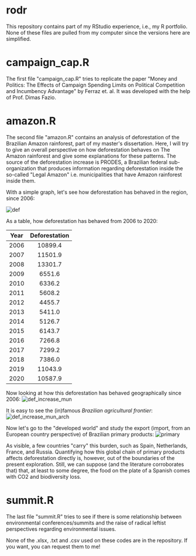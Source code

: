 # rodr

This repository contains part of my RStudio experience, i.e., my R portfolio. None of these files are pulled from my computer since the versions here are simplified.

# campaign_cap.R

The first file "campaign_cap.R" tries to replicate the paper "Money and Politics: The Effects of Campaign Spending Limits on Political Competition and Incumbency Advantage" by Ferraz et. al. It was developed with the help of Prof. Dimas Fazio. <!--print a few reproduction outputs and graphs-->

# amazon.R

The second file "amazon.R" contains an analysis of deforestation of the Brazilian Amazon rainforest, part of my master's dissertation. Here, I will try to give an overall perspective on how deforestation behaves on The Amazon rainforest and give some explanations for these patterns. The source of the deforestation increase is PRODES, a Brazilian federal sub-organization that produces information regarding deforestation inside the so-called "Legal Amazon" i.e. municipalities that have Amazon rainforest inside them.

With a simple graph, let's see how deforestation has behaved in the region, since 2006:

![def](https://user-images.githubusercontent.com/51092062/216448491-071e5621-d084-47ef-8618-97fc915fbf31.png)

As a table, how deforestation has behaved from 2006 to 2020:

| Year | Deforestation |
|:----:|:-------------:|
| 2006 |    10899.4    |
| 2007 |    11501.9    |
| 2008 |    13301.7    |
| 2009 |    6551.6     |
| 2010 |    6336.2     |
| 2011 |    5608.2     |
| 2012 |    4455.7     |
| 2013 |    5411.0     |
| 2014 |    5126.7     |
| 2015 |    6143.7     |
| 2016 |    7266.8     |
| 2017 |    7299.2     |
| 2018 |    7386.0     |
| 2019 |    11043.9    |
| 2020 |    10587.9    |

Now looking at how this deforestation has behaved geographically since 2006: ![def_increase_mun](https://user-images.githubusercontent.com/51092062/216614481-030c1ccd-d2f0-4552-b77a-7e0a3ebaeac2.png)

It is easy to see the (in)famous *Brazilian agricultural frontier*: ![def_increase_mun_arch](https://user-images.githubusercontent.com/51092062/216621837-3c51c06e-1231-4acb-ab3f-9fc00f8443c9.png)

Now let's go to the "developed world" and study the export (import, from an European country perspective) of Brazilian primary products: ![primary](https://user-images.githubusercontent.com/51092062/216446120-b742edea-fb8e-4f0d-ac59-94993944693f.png)

As visible, a few countries "carry" this burden, such as Spain, Netherlands, France, and Russia. Quantifying how this global chain of primary products affects deforestation directly is, however, out of the boundaries of the present exploration. Still, we can suppose (and the literature corroborates that) that, at least to some degree, the food on the plate of a Spanish comes with CO2 and biodiversity loss.

# summit.R

The last file "summit.R" tries to see if there is some relationship between environmental conferences/summits and the raise of radical leftist perspectives regarding environmental issues.

None of the .xlsx, .txt and .csv used on these codes are in the repository. If you want, you can request them to me!

